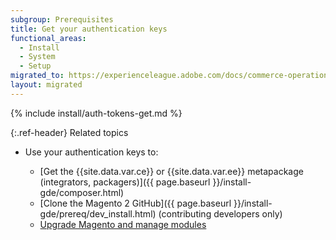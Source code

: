 ```yaml
---
subgroup: Prerequisites
title: Get your authentication keys
functional_areas:
  - Install
  - System
  - Setup
migrated_to: https://experienceleague.adobe.com/docs/commerce-operations/installation-guide/prerequisites/authentication-keys.html
layout: migrated
---
```


{% include install/auth-tokens-get.md %}

{:.ref-header}
Related topics

*  Use your authentication keys to:

   *  [Get the {{site.data.var.ce}} or {{site.data.var.ee}} metapackage (integrators, packagers)]({{ page.baseurl }}/install-gde/composer.html)
   *  [Clone the Magento 2 GitHub]({{ page.baseurl }}/install-gde/prereq/dev_install.html) (contributing developers only)
   *  [Upgrade Magento and manage modules](https://experienceleague.adobe.com/docs/commerce-operations/upgrade-guide/overview.html)
